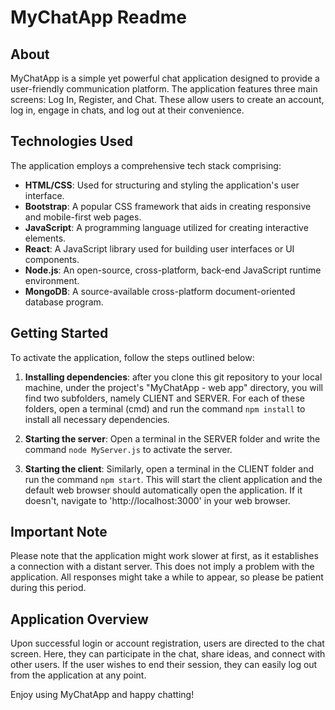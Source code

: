 # MyChatApp Readme

## About
MyChatApp is a simple yet powerful chat application designed to provide a user-friendly communication platform. The application features three main screens: Log In, Register, and Chat. These allow users to create an account, log in, engage in chats, and log out at their convenience.

## Technologies Used
The application employs a comprehensive tech stack comprising:

- **HTML/CSS**: Used for structuring and styling the application's user interface.
- **Bootstrap**: A popular CSS framework that aids in creating responsive and mobile-first web pages.
- **JavaScript**: A programming language utilized for creating interactive elements.
- **React**: A JavaScript library used for building user interfaces or UI components.
- **Node.js**: An open-source, cross-platform, back-end JavaScript runtime environment.
- **MongoDB**: A source-available cross-platform document-oriented database program.

## Getting Started
To activate the application, follow the steps outlined below:

1. **Installing dependencies**: after you clone this git repository to your local machine, under the project's "MyChatApp - web app" directory, you will find two subfolders, namely CLIENT and SERVER. For each of these folders, open a terminal (cmd) and run the command `npm install` to install all necessary dependencies.

2. **Starting the server**: Open a terminal in the SERVER folder and write the command `node MyServer.js` to activate the server.

3. **Starting the client**: Similarly, open a terminal in the CLIENT folder and run the command `npm start`. This will start the client application and the default web browser should automatically open the application. If it doesn't, navigate to 'http://localhost:3000' in your web browser.

## Important Note
Please note that the application might work slower at first, as it establishes a connection with a distant server. This does not imply a problem with the application. All responses might take a while to appear, so please be patient during this period.

## Application Overview
Upon successful login or account registration, users are directed to the chat screen. Here, they can participate in the chat, share ideas, and connect with other users. If the user wishes to end their session, they can easily log out from the application at any point.

Enjoy using MyChatApp and happy chatting!